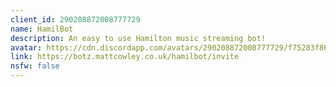 ```yaml
---
client_id: 290208872008777729
name: HamilBot
description: An easy to use Hamilton music streaming bot!
avatar: https://cdn.discordapp.com/avatars/290208872008777729/f75283f86139026fbe7be5021364ce84.png
link: https://botz.mattcowley.co.uk/hamilbot/invite
nsfw: false
---
```

